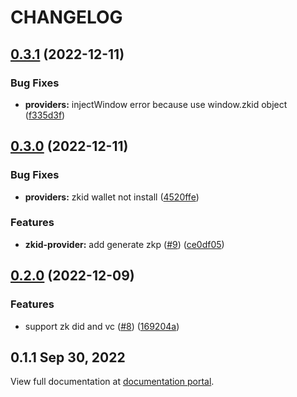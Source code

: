 # CHANGELOG

## [0.3.1](https://github.com/zCloak-Network/zkid-login/compare/v0.3.0...v0.3.1) (2022-12-11)


### Bug Fixes

* **providers:** injectWindow error because use window.zkid object ([f335d3f](https://github.com/zCloak-Network/zkid-login/commit/f335d3f0769cf0ba8684c47dd78698ac45e7dc14))


## [0.3.0](https://github.com/zCloak-Network/zkid-login/compare/v0.2.0...v0.3.0) (2022-12-11)


### Bug Fixes

* **providers:** zkid wallet not install ([4520ffe](https://github.com/zCloak-Network/zkid-login/commit/4520ffe28543a9f5ed124527fca0bc902ac26984))


### Features

* **zkid-provider:** add generate zkp ([#9](https://github.com/zCloak-Network/zkid-login/issues/9)) ([ce0df05](https://github.com/zCloak-Network/zkid-login/commit/ce0df05102ed951e6b37090fc04642c38703b568))


## [0.2.0](https://github.com/zCloak-Network/zkid-login/compare/v0.1.1...v0.2.0) (2022-12-09)


### Features

* support zk did and vc ([#8](https://github.com/zCloak-Network/zkid-login/issues/8)) ([169204a](https://github.com/zCloak-Network/zkid-login/commit/169204aa7a503d33cb8fd82968d37ecff0ef8f38))


## 0.1.1 Sep 30, 2022

View full documentation at [documentation portal](https://docs.zkid.app/).

